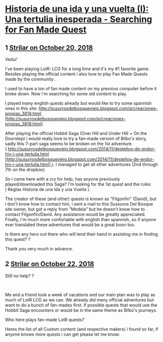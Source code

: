 # [Historia de una ida y una vuelta (I): Una tertulia inesperada  - Searching for Fan Made Quest](https://community.fantasyflightgames.com/topic/284848-historia-de-una-ida-y-una-vuelta-i-una-tertulia-inesperada-searching-for-fan-made-quest/)

## 1 [Strilar on October 20, 2018](https://community.fantasyflightgames.com/topic/284848-historia-de-una-ida-y-una-vuelta-i-una-tertulia-inesperada-searching-for-fan-made-quest/?do=findComment&comment=3509366)

Vedui’

I've been playing LotR: LCG for a long time and it's my #1 favorite game. Besides playing the official content i also love to play Fan Made Quests made by the community .

I used to have a ton of fan made content on my previous computer before it broke down. Now i'm searching for some old content to play.

I played many english quests already but would like to try some spannish ones in this site: http://susurrosdelbosqueviejo.blogspot.com/p/creaciones-propias_3818.html [http://susurrosdelbosqueviejo.blogspot.com/p/creaciones-propias_3818.html]

After playing the official Hobbit Saga (Over Hill and Under Hill + On the Doorstep) i would really love to try a fan-made version of Bilbo's story, sadly this 7-part saga seems to be broken on the 1st adventure. ( http://susurrosdelbosqueviejo.blogspot.com/2014/11/destellos-de-endor-hiv-i-una-tertulia.html [http://susurrosdelbosqueviejo.blogspot.com/2014/11/destellos-de-endor-hiv-i-una-tertulia.html] ). I managed to get all other adventures (2nd through 7th on the dropbox)

So i came here with a cry for help, has anyone previously played/downloaded this Saga? I'm looking for the 1st quest and the rules ( Reglas Historia de una Ida y una Vuelta ).

The creator of these (and other) quests is known as "Filgonfin" (David), but i don't know how to contact him, i sent a mail to this Sussuros Del Bosque site owner, but got a reply from "Mndela" but he doesn't know how to contact Filgonfin/David. Any assistance would be greatly appreciated. Finally, i'm much more confortable with english than spannish, so if anyone ever translated these adventures that would be a great boon too. 

Is there any hero out there who will lend their hand in assisting me in finding this quest? ?

Thank you very much in advance.

## 2 [Strilar on October 22, 2018](https://community.fantasyflightgames.com/topic/284848-historia-de-una-ida-y-una-vuelta-i-una-tertulia-inesperada-searching-for-fan-made-quest/?do=findComment&comment=3511147)

Still no help? ?

 

Me and a friend took a week of vacations and our main plan was to play as much of LotR LCG as we can. We already did many official adventures but want to do a bunch of fan-mades first. If possible quests that would use the Hobbit Saga encounters or would be in the same theme as Bilbo's journeys.

Who here plays fan-made LotR quests?

Heres the list of all Custom content (and respective makers) i found so far, if anyone knows more quests i can get please let me know:

 


